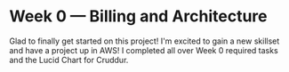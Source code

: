 # Week 0 — Billing and Architecture

Glad to finally get started on this project! I'm excited to gain a new skillset and have a project up in AWS!
I completed all over Week 0 required tasks and the Lucid Chart for Cruddur.
